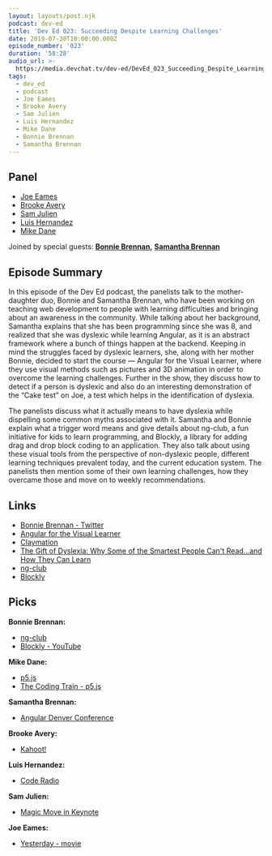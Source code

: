 ```yaml
---
layout: layouts/post.njk
podcast: dev-ed
title: 'Dev Ed 023: Succeeding Despite Learning Challenges'
date: 2019-07-30T10:00:00.000Z
episode_number: '023'
duration: '58:28'
audio_url: >-
  https://media.devchat.tv/dev-ed/DevEd_023_Succeeding_Despite_Learning_Challenges.mp3
tags:
  - dev_ed
  - podcast
  - Joe Eames
  - Brooke Avery
  - Sam Julien
  - Luis Hernandez
  - Mike Dane
  - Bonnie Brennan
  - Samantha Brennan
---
```

## Panel

* [Joe Eames](https://thinkster.io/)
* [Brooke Avery](https://thinkster.io/)
* [Sam Julien](https://twitter.com/samjulien?lang=en)
* [Luis Hernandez](https://lambdaschool.com/company/)
* [Mike Dane](https://www.mikedane.com/)

Joined by special guests: [**Bonnie Brennan**](https://www.linkedin.com/in/bonniecarson/)**,** [**Samantha Brennan**](https://twitter.com/thelittlestdev?lang=en)

## Episode Summary

In this episode of the Dev Ed podcast, the panelists talk to the mother-daughter duo, Bonnie and Samantha Brennan, who have been working on teaching web development to people with learning difficulties and bringing about an awareness in the community. While talking about her background, Samantha explains that she has been programming since she was 8, and realized that she was dyslexic while learning Angular, as it is an abstract framework where a bunch of things happen at the backend. Keeping in mind the struggles faced by dyslexic learners, she, along with her mother Bonnie, decided to start the course — Angular for the Visual Learner, where they use visual methods such as pictures and 3D animation in order to overcome the learning challenges. Further in the show, they discuss how to detect if a person is dyslexic and also do an interesting demonstration of the “Cake test” on Joe, a test which helps in the identification of dyslexia.

The panelists discuss what it actually means to have dyslexia while dispelling some common myths associated with it. Samantha and Bonnie explain what a trigger word means and give details about ng-club, a fun initiative for kids to learn programming, and Blockly, a library for adding drag and drop block coding to an application. They also talk about using these visual tools from the perspective of non-dyslexic people, different learning techniques prevalent today, and the current education system. The panelists then mention some of their own learning challenges, how they overcame those and move on to weekly recommendations.

## Links

* [Bonnie Brennan - Twitter](https://twitter.com/bonnster75?lang=en) 
* [Angular for the Visual Learner](https://dyslexics-untie.teachable.com/p/angular-for-the-visual-learner)
* [Claymation](https://en.wikipedia.org/wiki/Clay_animation)
* [The Gift of Dyslexia: Why Some of the Smartest People Can't Read...and How They Can Learn](https://www.goodreads.com/book/show/824615.The_Gift_of_Dyslexia)
* [ng-club](https://ngclub.info/)
* [Blockly](https://developers.google.com/blockly/)

## Picks

**Bonnie Brennan:**

* [ng-club ](https://ngclub.info/)
* [Blockly - YouTube ](https://www.youtube.com/watch?v=fu9tqTeL-qs)

**Mike Dane:**

* [p5.js](https://p5js.org/)
* [The Coding Train - p5.js](https://www.youtube.com/watch?v=yPWkPOfnGsw)

**Samantha Brennan:**

* [Angular Denver Conference](https://angulardenver.com/)

**Brooke Avery:**

* [Kahoot!](https://kahoot.it/)

**Luis Hernandez:**

* [Code Radio](https://coderadio.freecodecamp.org/)

**Sam Julien:**

* [Magic Move in Keynote](https://support.apple.com/kb/ph16959?locale=en_US)

**Joe Eames:**

* [Yesterday - movie
  ](https://www.imdb.com/title/tt8079248/)

